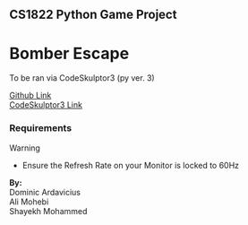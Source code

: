 ## CS1822 Python Game Project
# Bomber Escape  

To be ran via CodeSkulptor3 (py ver. 3)

[Github Link](https://github.com/DanteArda/BomberEscape)  
[CodeSkulptor3 Link](https://py3.codeskulptor.org/#user309_xEHelp1hPV_0.py)

### Requirements

>[!WARNING]
>- Ensure the Refresh Rate on your Monitor is locked to 60Hz

__By:__  
Dominic Ardavicius  
Ali Mohebi  
Shayekh Mohammed  
